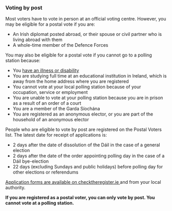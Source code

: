 ###  Voting by post

Most voters have to vote in person at an official voting centre. However, you
may be eligible for a postal vote if you are:

  * An Irish diplomat posted abroad, or their spouse or civil partner who is living abroad with them 
  * A whole-time member of the Defence Forces 

You may also be eligible for a postal vote if you cannot go to a polling
station because:

  * You [ have an illness or disability ](/en/government-in-ireland/elections-and-referenda/voting/facilities-for-voters-with-disabilities/)
  * You are studying full time at an educational institution in Ireland, which is away from the home address where you are registered 
  * You cannot vote at your local polling station because of your occupation, service or employment 
  * You are unable to vote at your polling station because you are in prison as a result of an order of a court 
  * You are a member of the Garda Síochána 
  * You are registered as an anonymous elector, or you are part of the household of an anonymous elector 

People who are eligible to vote by post are registered on the Postal Voters
list. The latest date for receipt of applications is:

  * 2 days after the date of dissolution of the Dáil in the case of a general election 
  * 2 days after the date of the order appointing polling day in the case of a Dáil bye-election 
  * 22 days (excluding Sundays and public holidays) before polling day for other elections or referendums 

[ Application forms are available on checktheregister.ie
](https://www.checktheregister.ie/en-IE/forms) and from your local authority.

**If you are registered as a postal voter, you can only vote by post. You
cannot vote at a polling station.**
